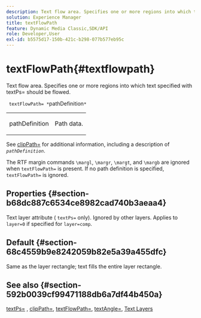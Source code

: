```yaml
---
description: Text flow area. Specifies one or more regions into which text specified with textPs= should be flowed.
solution: Experience Manager
title: textFlowPath
feature: Dynamic Media Classic,SDK/API
role: Developer,User
exl-id: b5575d17-150b-421c-b298-077b577eb95c
---
```

# textFlowPath{#textflowpath}

Text flow area. Specifies one or more regions into which text specified with textPs= should be flowed.

 ` textFlowPath= *`pathDefinition`*`

<table id="simpletable_52CEFF5C3CCB4642A9A320D01B1BF8E0"> 
 <tr class="strow"> 
  <td class="stentry"> <p> <span class="varname"> pathDefinition </span> </p> </td> 
  <td class="stentry"> <p>Path data. </p> </td> 
 </tr> 
</table>

See [clipPath=](../../../../../is-api/http-ref/image-serving-api-ref/c-http-protocol-reference/c-command-reference/r-clippath.md#reference-8139b1b52dc54749b51b109521ddf83d) for additional information, including a description of *`pathDefinition`*.

The RTF margin commands `\margl`, `\margr`, `\margt`, and `\margb` are ignored when `textFlowPath=` is present. If no path definition is specified, `textFlowPath=` is ignored.

## Properties {#section-b68dc887c6534ce8982cad740b3aeaa4}

Text layer attribute ( `textPs=` only). Ignored by other layers. Applies to `layer=0` if specified for `layer=comp`.

## Default {#section-68c4559b9e8242059b82e5a39a455dfc}

Same as the layer rectangle; text fills the entire layer rectangle.

## See also {#section-592b0039cf99471188db6a7df44b450a}

[textPs=](../../../../../is-api/http-ref/image-serving-api-ref/c-http-protocol-reference/c-command-reference/r-textps.md#reference-4209a2a6169f44278da2647cfb0cd767) , [clipPath=](../../../../../is-api/http-ref/image-serving-api-ref/c-http-protocol-reference/c-command-reference/r-clippath.md#reference-8139b1b52dc54749b51b109521ddf83d), [textFlowPath=](../../../../../is-api/http-ref/image-serving-api-ref/c-http-protocol-reference/c-command-reference/r-textflowpath.md#reference-0b8d9493d71342f0b6a64a6d221584ef), [textAngle=](../../../../../is-api/http-ref/image-serving-api-ref/c-http-protocol-reference/c-command-reference/r-textangle.md#reference-447f624c0e764d0cb5c75846d1b44d15), [Text Layers](../../../../../is-api/http-ref/image-serving-api-ref/c-http-protocol-reference/c-text-formatting/r-text-layers.md#reference-47e78cfb18134db5ab09e17af14a6a8f)
